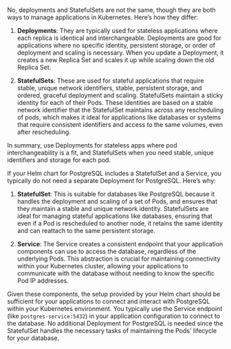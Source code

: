 No, deployments and StatefulSets are not the same, though they are both ways to manage applications in Kubernetes. Here’s how they differ:

1. **Deployments**: They are typically used for stateless applications where each replica is identical and interchangeable. Deployments are good for applications where no specific identity, persistent storage, or order of deployment and scaling is necessary. When you update a Deployment, it creates a new Replica Set and scales it up while scaling down the old Replica Set.

2. **StatefulSets**: These are used for stateful applications that require stable, unique network identifiers, stable, persistent storage, and ordered, graceful deployment and scaling. StatefulSets maintain a sticky identity for each of their Pods. These identities are based on a stable network identifier that the StatefulSet maintains across any rescheduling of pods, which makes it ideal for applications like databases or systems that require consistent identifiers and access to the same volumes, even after rescheduling.

In summary, use Deployments for stateless apps where pod interchangeability is a fit, and StatefulSets when you need stable, unique identifiers and storage for each pod.



If your Helm chart for PostgreSQL includes a StatefulSet and a Service, you typically do not need a separate Deployment for PostgreSQL. Here’s why:

1. **StatefulSet**: This is suitable for databases like PostgreSQL because it handles the deployment and scaling of a set of Pods, and ensures that they maintain a stable and unique network identity. StatefulSets are ideal for managing stateful applications like databases, ensuring that even if a Pod is rescheduled to another node, it retains the same identity and can reattach to the same persistent storage.

2. **Service**: The Service creates a consistent endpoint that your application components can use to access the database, regardless of the underlying Pods. This abstraction is crucial for maintaining connectivity within your Kubernetes cluster, allowing your applications to communicate with the database without needing to know the specific Pod IP addresses.

Given these components, the setup provided by your Helm chart should be sufficient for your applications to connect and interact with PostgreSQL within your Kubernetes environment. You typically use the Service endpoint (like `postgres-service:5432`) in your application configuration to connect to the database. No additional Deployment for PostgreSQL is needed since the StatefulSet handles the necessary tasks of maintaining the Pods' lifecycle for your database.